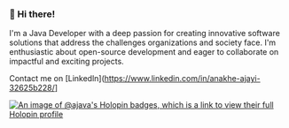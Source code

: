 ### 👋 Hi there! 

I'm a Java Developer with a deep passion for creating innovative software solutions that address the challenges organizations and society face. I'm enthusiastic about open-source development and eager to collaborate on impactful and exciting projects.

Contact me on [Linkedln](https://www.linkedin.com/in/anakhe-ajayi-32625b228/]
<!--
**AAnakhe/AAnakhe** is a ✨ _special_ ✨ repository because its `README.md` (this file) appears on your GitHub profile.

Here are some ideas to get you started:

- 🔭 I’m currently working on ...
- 🌱 I’m currently learning ...
- 👯 I’m looking to collaborate on ...
- 🤔 I’m looking for help with ...
- 💬 Ask me about ...
- 📫 How to reach me: ...
- 😄 Pronouns: ...
- ⚡ Fun fact: ...
-->

[![An image of @ajava's Holopin badges, which is a link to view their full Holopin profile](https://holopin.me/ajava)](https://holopin.io/@ajava)

